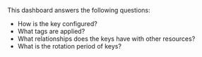 This dashboard answers the following questions:

- How is the key configured?
- What tags are applied?
- What relationships does the keys have with other resources?
- What is the rotation period of keys?